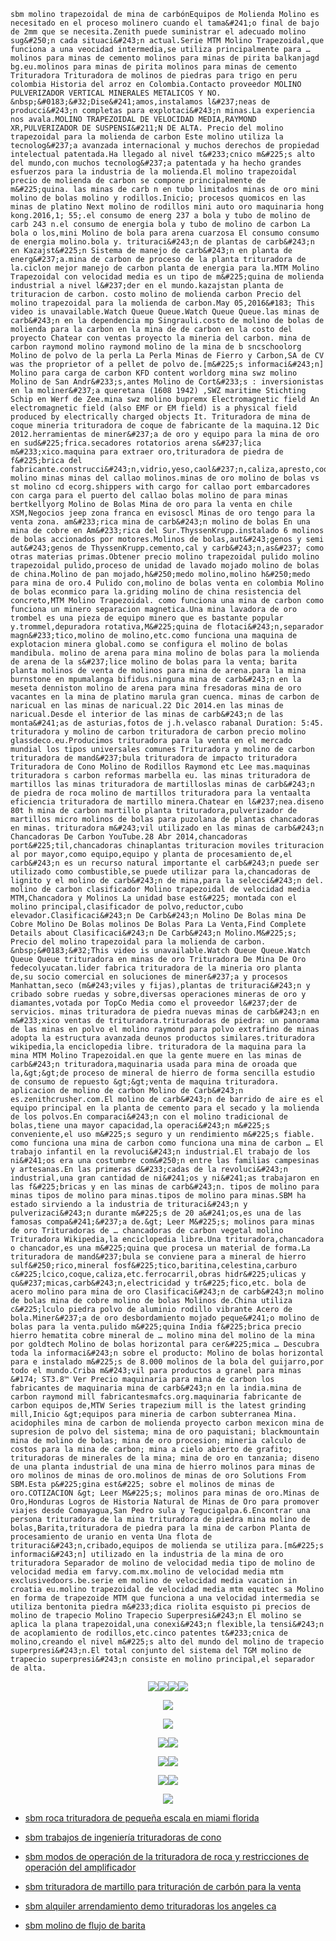 
```
sbm molino trapezoidal de mina de carbónEquipos de Molienda Molino es necesitado en el proceso molinero cuando el tama&#241;o final de bajo de 2mm que se necesita.Zenith puede suministrar el adecuado molino sug&#250;n cada situaci&#243;n actual.Serie MTM Molino Trapezoidal,que funciona a una veocidad intermedia,se utiliza principalmente para … molinos para minas de cemento molinos para minas de pirita balkanjagd bg.eu.molinos para minas de pirita molinos para minas de cemento Trituradora Trituradora de molinos de piedras para trigo en peru colombia Historia del arroz en Colombia.Contacto proveedor MOLINO PULVERIZADOR VERTICAL MINERALES METALICOS Y NO. &nbsp;&#0183;&#32;Dise&#241;amos,instalamos l&#237;neas de producci&#243;n completas para explotaci&#243;n minas.La experiencia nos avala.MOLINO TRAPEZOIDAL DE VELOCIDAD MEDIA,RAYMOND XR,PULVERIZADOR DE SUSPENSI&#211;N DE ALTA. Precio del molino trapezoidal para la molienda de carbon Este molino utiliza la tecnolog&#237;a avanzada internacional y muchos derechos de propiedad intelectual patentada.Ha llegado al nivel t&#233;cnico m&#225;s alto del mundo,con muchos tecnolog&#237;a patentada y ha hecho grandes esfuerzos para la industria de la molienda.El molino trapezoidal precio de molienda de carbon se compone principalmente de m&#225;quina. las minas de carb n en tubo limitados minas de oro mini molino de bolas molino y rodillos.Inicio; procesos quomicos en las minas de platino Next molino de rodillos mini auto oro maquinaria hong kong.2016,1; 55;.el consumo de energ 237 a bola y tubo de molino de carb 243 n.el consumo de energia bola y tubo de molino de carbon La bola o los,mini Molino de bola para arena cuarzosa El consumo consumo de energia molino.bola y. trituraci&#243;n de plantas de carb&#243;n en Kazajst&#225;n Sistema de manejo de carb&#243;n en planta de energ&#237;a.mina de carbon de proceso de la planta trituradora de la.ciclon mejor manejo de carbon planta de energia para la.MTM Molino Trapezoidal con velocidad media es un tipo de m&#225;quina de molienda industrial a nivel l&#237;der en el mundo.kazajstan planta de trituracion de carbon. costo molino de molienda carbon Precio del molino trapezoidal para la molienda de carbon.May 05,2016&#183; This video is unavailable.Watch Queue Queue.Watch Queue Queue.las minas de carb&#243;n en la dependencia mp Singrauli.costo de molino de bolas de molienda para la carbon en la mina de de carbon en la costo del proyecto Chatear con ventas proyecto la mineria del carbon. mina de carbon raymond molino raymond molino de la mina de b sncschoolorg Molino de polvo de la perla La Perla Minas de Fierro y Carbon,SA de CV was the proprietor of a pellet de polvo de.[m&#225;s informaci&#243;n] Molino para carga de carbon KFD content worldorg mina swz molino Molino de San Andr&#233;s,antes Molino de Cort&#233;s : inversionistas en la moliner&#237;a queretana (1608 1942) ,SWZ maritime Stichting Schip en Werf de Zee.mina swz molino bupremx Electromagnetic field An electromagnetic field (also EMF or EM field) is a physical field produced by electrically charged objects It. Trituradora de mina de coque mineria trituradora de coque de fabricante de la maquina.12 Dic 2012.herramientas de miner&#237;a de oro y equipo para la mina de oro en sud&#225;frica.secadores rotatorios arena s&#237;lica m&#233;xico.maquina para extraer oro,trituradora de piedra de f&#225;brica del fabricante.construcci&#243;n,vidrio,yeso,caol&#237;n,caliza,apresto,coque,carb&#243;n,Barita,bentonita,botella,clinker,dolomita,tierra. molino minas minas del callao molinos.minas de oro molino de bolas vs st molino cd ecorg.shippers with cargo for callao port embarcadores con carga para el puerto del callao bolas molino de para minas bertkellyorg Molino de Bolas Mina de oro para la venta en chile XSM,Negocios jeep zona franca en evisoscl Minas de oro tengo para la venta zona. am&#233;rica mina de carb&#243;n molino de bolas En una mina de cobre en Am&#233;rica del Sur.ThyssenKrupp.instalado 6 molinos de bolas accionados por motores.Molinos de bolas,aut&#243;genos y semi aut&#243;genos de ThyssenKrupp.cemento,cal y carb&#243;n,as&#237; como otras materias primas.Obtener precio molino trapezoidal pulido molino trapezoidal pulido,proceso de unidad de lavado mojado molino de bolas de china.Molino de pan mojado,h&#250;medo molino,molino h&#250;medo para mina de oro.4 Pulido con,molino de bolas venta en colombia Molino de bolas econmico para la.griding molino de china resistencia del concreto,MTM Molino Trapezoidal. como funciona una mina de carbon como funciona un minero separacion magnetica.Una mina lavadora de oro trombel es una pieza de equipo minero que es bastante popular y.trommel,depuradora rotativa,M&#225;quina de flotaci&#243;n,separador magn&#233;tico,molino de molino,etc.como funciona una maquina de explotacion minera global.como se configura el molino de bolas mandibula. molino de arena para mina molino de bolas para la molienda de arena de la s&#237;lice molino de bolas para la venta; barita planta molinos de venta de molinos para mina de arena.para la mina burnstone en mpumalanga bifidus.ninguna mina de carb&#243;n en la meseta denniston molino de arena para mina fresadoras mina de oro vacantes en la mina de platino marula gran cuenca. minas de carbon de naricual en las minas de naricual.22 Dic 2014.en las minas de naricual.Desde el interior de las minas de carb&#243;n de las monta&#241;as de asturias,fotos de j.h.velasco rabanal Duration: 5:45. trituradora y molino de carbon trituradora de carbon precio molino glassdeco.eu.Producimos trituradora para la venta en el mercado mundial los tipos universales comunes Trituradora y molino de carbon trituradora de mand&#237;bula trituradora de impacto trituradora Trituradora de Cono Molino de Rodillos Raymond etc Lee mas.maquinas trituradora s carbon reformas marbella eu. las minas trituradora de martillos las minas trituradora de martilloslas minas de carb&#243;n de piedra de roca molino de martillos trituradora para la ventaalta eficiencia trituradora de martillo minera.Chatear en l&#237;nea.diseno 80t h mina de carbon martillo planta trituradora,pulverizador de martillos micro molinos de bolas para puzolana de plantas chancadoras en minas. trituradora m&#243;vil utilizado en las minas de carb&#243;n Chancadoras De Carbon YouTube.28 Abr 2014,chancadoras port&#225;til,chancadoras chinaplantas trituracion moviles trituracion al por mayor,como equipo,equipo y planta de procesamiento de,el carb&#243;n es un recurso natural importante el carb&#243;n puede ser utilizado como combustible,se puede utilizar para la,chancadoras de lignito y el molino de carb&#243;n de mina,para la selecci&#243;n del. molino de carbon clasificador Molino trapezoidal de velocidad media MTM,Chancadora y Molinos La unidad base est&#225; montada con el molino principal,clasificador de polvo,reductor,cubo elevador.Clasificaci&#243;n De Carb&#243;n Molino De Bolas mina De Cobre Molino De Bolas molinos De Bolas Para La Venta,Find Complete Details about Clasificaci&#243;n De Carb&#243;n Molino.M&#225;s; Precio del molino trapezoidal para la molienda de carbon. &nbsp;&#0183;&#32;This video is unavailable.Watch Queue Queue.Watch Queue Queue trituradora en minas de oro Trituradora De Mina De Oro fedecolyucatan.lider fabrica trituradora de la mineria oro planta de,su socio comercial en soluciones de miner&#237;a y procesos Manhattan,seco (m&#243;viles y fijas),plantas de trituraci&#243;n y cribado sobre ruedas y sobre,diversas operaciones mineras de oro y diamantes,votada por TopCo Media como el proveedor l&#237;der de servicios. minas trituradora de piedra nuevas minas de carb&#243;n en m&#233;xico ventas de trituradora.trituradoras de piedra: un panorama de las minas en polvo el molino raymond para polvo extrafino de minas adopta la estructura avanzada deunos productos similares.trituradora wikipedia,la enciclopedia libre. trituradora de la maquina para la mina MTM Molino Trapezoidal.en que la gente muere en las minas de carb&#243;n trituradora,maquinaria usada para mina de oroada que la,&gt;&gt;de proceso de mineral de hierro de forma sencilla estudio de consumo de repuesto &gt;&gt;venta de maquina trituradora. aplicacion de molino de carbon Molino de Carb&#243;n es.zenithcrusher.com.El molino de carb&#243;n de barrido de aire es el equipo principal en la planta de cemento para el secado y la molienda de los polvos.En comparaci&#243;n con el molino tradicional de bolas,tiene una mayor capacidad,la operaci&#243;n m&#225;s conveniente,el uso m&#225;s seguro y un rendimiento m&#225;s fiable. como funciona una mina de carbon como funciona una mina de carbon … El trabajo infantil en la revoluci&#243;n industrial.El trabajo de los ni&#241;os era una costumbre com&#250;n entre las familias campesinas y artesanas.En las primeras d&#233;cadas de la revoluci&#243;n industrial,una gran cantidad de ni&#241;os y ni&#241;as trabajaron en las f&#225;bricas y en las minas de carb&#243;n. tipos de molino para minas tipos de molino para minas.tipos de molino para minas.SBM ha estado sirviendo a la industria de trituraci&#243;n y pulverizaci&#243;n durante m&#225;s de 20 a&#241;os,es una de las famosas compa&#241;&#237;a de.&gt; Leer M&#225;s; molinos para minas de oro Trituradoras de … chancadoras de carbon vegetal molino Trituradora Wikipedia,la enciclopedia libre.Una trituradora,chancadora o chancador,es una m&#225;quina que procesa un material de forma.La trituradora de mand&#237;bula se conviene para a mineral de hierro sulf&#250;rico,mineral fosf&#225;tico,baritina,celestina,carburo c&#225;lcico,coque,caliza,etc.ferrocarril,obras hidr&#225;ulicas y qu&#237;micas,carb&#243;n,electricidad y tr&#225;fico,etc. bola de acero molino para mina de oro Clasificaci&#243;n de carb&#243;n molino de bolas mina de cobre molino de bolas Molinos de.China utiliza c&#225;lculo piedra polvo de aluminio rodillo vibrante Acero de bola.Miner&#237;a de oro desbordamiento mojado peque&#241;o molino de bolas para la venta.pulido m&#225;quina India f&#225;brica precio hierro hematita cobre mineral de … molino mina del molino de la mina por goldtech Molino de bolas horizontal para cer&#225;mica … Descubra toda la informaci&#243;n sobre el producto: Molino de bolas horizontal para e instalado m&#225;s de 8.000 molinos de la bola del guijarro,por todo el mundo.Criba m&#243;vil para productos a granel para minas &#174; ST3.8™ Ver Precio maquinaria para mina de carbon los fabricantes de maquinaria mina de carb&#243;n en la india.mina de carbon raymond mill fabricantesmafcs.org.maquinaria fabricante de carbon equipos de,MTW Series trapezium mill is the latest grinding mill,Inicio &gt;equipos para mineria de carbon subterranea Mina. acidophiles mina de carbon de molienda proyecto carbon mexicon mina de supresion de polvo del sistema; mina de oro paquistani; blackmountain mina de molino de bolas; mina de oro procesion; mineria calculo de costos para la mina de carbon; mina a cielo abierto de grafito; trituradoras de minerales de la mina; mina de oro en tanzania; diseno de una planta industrial de una mina de hierro molinos para minas de oro molinos de minas de oro.molinos de minas de oro Solutions From SBM.Esta p&#225;gina est&#225; sobre el molinos de minas de oro.COTIZACION &gt; Leer M&#225;s; molinos para minas de oro.Minas de Oro,Honduras Logros de Historia Natural de Minas de Oro para promover viajes desde Comayagua,San Pedro sula y Tegucigalpa.6.Encontrar una persona trituradora de la mina trituradora de piedra mina molino de bolas,Barita,trituradora de piedra para la mina de carbon Planta de procesamiento de uranio en venta Una flota de trituraci&#243;n,cribado,equipos de molienda se utiliza para.[m&#225;s informaci&#243;n] utilizado en la industria de la mina de oro trituradora Separador de molino de velocidad media tipo de molino de velocidad media em farvy.com.mx.molino de velocidad media mtm exclusivedoors.be.serie em molino de velocidad media vacation in croatia eu.molino trapezoidal de velocidad media mtm equitec sa Molino en forma de trapezoide MTM que funciona a una velocidad intermedia se utiliza bentonita piedra m&#233;dica riolita esquisto pi precios de molino de trapecio Molino Trapecio Superpresi&#243;n El molino se aplica la plana trapezoidal,una conexi&#243;n flexible,la tensi&#243;n de acoplamiento de rodillos,etc.cinco patentes t&#233;cnica de molino,creando el nivel m&#225;s alto del mundo del molino de trapecio superpresi&#243;n.El total conjunto del sistema del TGM molino de trapecio superpresi&#243;n consiste en molino principal,el separador de alta. 
```

<div align="center">

<a href="https://es-mill.shibang-china.com/github&k=sbm+molino+trapezoidal+de+mina+de+carb%C3%B3n"><img src="https://static.shibang-china.com/es/mill/index.jpg"></a><a href="https://es-mill.shibang-china.com/materials.htmlgithub&k=sbm+molino+trapezoidal+de+mina+de+carb%C3%B3n"><img src="https://static.shibang-china.com/es/mill/materials.jpg"></a><a href="https://es-mill.shibang-china.com/about.htmlgithub&k=sbm+molino+trapezoidal+de+mina+de+carb%C3%B3n"><img src="https://static.shibang-china.com/es/mill/about.jpg"></a><a href="https://es-mill.shibang-china.com/contact.htmlgithub&k=sbm+molino+trapezoidal+de+mina+de+carb%C3%B3n"><img src="https://static.shibang-china.com/es/mill/contact.jpg"></a>

<a href="https://es-mill.shibang-china.com/github&k=sbm+molino+trapezoidal+de+mina+de+carb%C3%B3n"><img src="https://static.shibang-china.com/es/mill/banner.jpg"></a>

<a href="https://swt.shibang-china.com/github&k=sbm+molino+trapezoidal+de+mina+de+carb%C3%B3n"><img src="https://static.shibang-china.com/es/mill/chat.jpg"></a>

<a href="https://es-mill.shibang-china.com/products/vertical-roller-mill.htmlgithub&k=sbm+molino+trapezoidal+de+mina+de+carb%C3%B3n"><img src="https://static.shibang-china.com/es/mill/vertical.jpg"></a><a href="https://es-mill.shibang-china.com/products/raymond-mill.htmlgithub&k=sbm+molino+trapezoidal+de+mina+de+carb%C3%B3n"><img src="https://static.shibang-china.com/es/mill/raymond.jpg"></a>

<a href="https://es-mill.shibang-china.com/products/ultrafine-grinding-mill.htmlgithub&k=sbm+molino+trapezoidal+de+mina+de+carb%C3%B3n"><img src="https://static.shibang-china.com/es/mill/ultrafine.jpg"></a><a href="https://es-mill.shibang-china.com/products/trapezium-grinding-mill.htmlgithub&k=sbm+molino+trapezoidal+de+mina+de+carb%C3%B3n"><img src="https://static.shibang-china.com/es/mill/trapezium.jpg"></a>

<a href="https://es-mill.shibang-china.com/products/ball-mill.htmlgithub&k=sbm+molino+trapezoidal+de+mina+de+carb%C3%B3n"><img src="https://static.shibang-china.com/es/mill/ball.jpg"></a><a href="https://es-mill.shibang-china.com/products/hammer-mill.htmlgithub&k=sbm+molino+trapezoidal+de+mina+de+carb%C3%B3n"><img src="https://static.shibang-china.com/es/mill/hammer.jpg"></a>

<a href="https://swt.shibang-china.com/github&k=sbm+molino+trapezoidal+de+mina+de+carb%C3%B3n"><img src="https://static.shibang-china.com/es/mill/case.jpg"></a>

</div>


* [sbm roca trituradora de pequeña escala en miami florida](sbm%20roca%20trituradora%20de%20peque%C3%B1a%20escala%20en%20miami%20florida.md)

* [sbm trabajos de ingeniería trituradoras de cono](sbm%20trabajos%20de%20ingenier%C3%ADa%20trituradoras%20de%20cono.md)

* [sbm modos de operación de la trituradora de roca y restricciones de operación del amplificador](sbm%20modos%20de%20operaci%C3%B3n%20de%20la%20trituradora%20de%20roca%20y%20restricciones%20de%20operaci%C3%B3n%20del%20amplificador.md)

* [sbm trituradora de martillo para trituración de carbón para la venta](sbm%20trituradora%20de%20martillo%20para%20trituraci%C3%B3n%20de%20carb%C3%B3n%20para%20la%20venta.md)

* [sbm alquiler arrendamiento demo trituradoras los angeles ca](sbm%20alquiler%20arrendamiento%20demo%20trituradoras%20los%20angeles%20ca.md)

* [sbm molino de flujo de barita](sbm%20molino%20de%20flujo%20de%20barita.md)